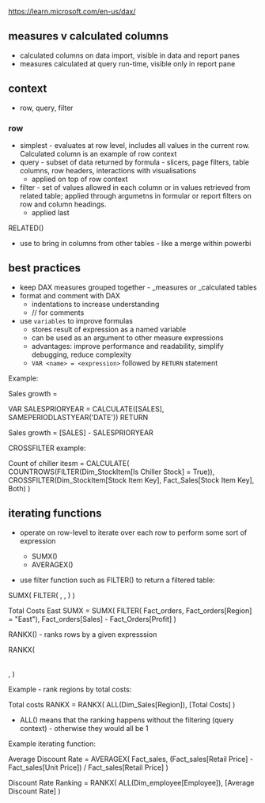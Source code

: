 https://learn.microsoft.com/en-us/dax/

## measures v calculated columns

* calculated columns on data import, visible in data and report panes
* measures calculated at query run-time, visible only in report pane

## context

* row, query, filter

### row 
* simplest - evaluates at row level, includes all values in the current row.  Calculated column is an example of row context
* query - subset of data returned by formula - slicers, page filters, table columns, row headers, interactions with visualisations
    * applied on top of row context
* filter - set of values allowed in each column or in values retrieved from related table; applied through argumetns in formular or report filters on row and column headings. 
    * applied last



RELATED()
* use to bring in columns from other tables - like a merge within powerbi


## best practices

* keep DAX measures grouped together - _measures or _calculated tables
* format and comment with DAX
    * indentations to increase understanding
    * // for comments
* use `variables` to improve formulas
    * stores result of expression as a named variable
    * can be used as an argument to other measure expressions
    * advantages: improve performance and readability, simplify debugging, reduce complexity
    * `VAR <name> = <expression>` followed by `RETURN` statement

Example: 

Sales growth = 

VAR
SALESPRIORYEAR = CALCULATE([SALES], SAMEPERIODLASTYEAR('DATE'))
RETURN

Sales growth = [SALES] - SALESPRIORYEAR



CROSSFILTER example: 

Count of chiller itesm = CALCULATE(
    COUNTROWS(FILTER(Dim_StockItem[Is Chiller Stock] = True)),
    CROSSFILTER(Dim_StockItem[Stock Item Key], Fact_Sales[Stock Item Key], Both)
)


## iterating functions

* operate on row-level to iterate over each row to perform some sort of expression
    * SUMX()
    * AVERAGEX()


* use filter function such as FILTER() to return a filtered table: 

SUMX(
    FILTER(
        <table>,
        <filter>,
        <expression>
    )
)

Total Costs East SUMX = 
SUMX(
    FILTER(
        Fact_orders,
        Fact_orders[Region] = "East"),
        Fact_orders[Sales] - Fact_Orders[Profit]
    )

RANKX() - ranks rows by a given expresssion

RANKX(
    <table>,
    <expression>
)

Example - rank regions by total costs: 

Total costs RANKX = 
RANKX(
    ALL(Dim_Sales[Region]),
    [Total Costs]
)

* ALL() means that the ranking happens without the filtering (query context) - otherwise they would all be 1


Example iterating function: 


Average Discount Rate = AVERAGEX(
    Fact_sales, 
    (Fact_sales[Retail Price] - Fact_sales[Unit Price]) / Fact_sales[Retail Price]
)


Discount Rate Ranking = RANKX(
    ALL(Dim_employee[Employee]), [Average Discount Rate]
)